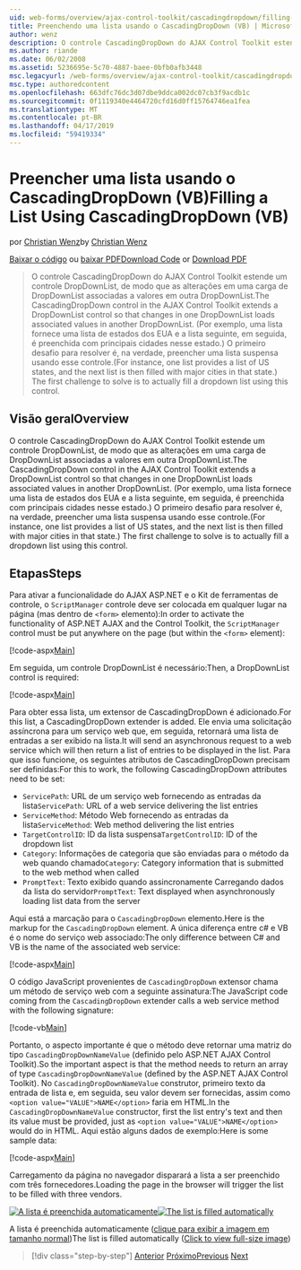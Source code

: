 ```yaml
---
uid: web-forms/overview/ajax-control-toolkit/cascadingdropdown/filling-a-list-using-cascadingdropdown-vb
title: Preenchendo uma lista usando o CascadingDropDown (VB) | Microsoft Docs
author: wenz
description: O controle CascadingDropDown do AJAX Control Toolkit estende um controle DropDownList, de modo que as alterações em uma carga de DropDownList associado valores em anoth...
ms.author: riande
ms.date: 06/02/2008
ms.assetid: 5236695e-5c70-4887-baee-0bfb0afb3448
msc.legacyurl: /web-forms/overview/ajax-control-toolkit/cascadingdropdown/filling-a-list-using-cascadingdropdown-vb
msc.type: authoredcontent
ms.openlocfilehash: 663dfc76dc3d07dbe9ddca002dc07cb3f9acdb1c
ms.sourcegitcommit: 0f1119340e4464720cfd16d0ff15764746ea1fea
ms.translationtype: MT
ms.contentlocale: pt-BR
ms.lasthandoff: 04/17/2019
ms.locfileid: "59419334"
---
```

# <a name="filling-a-list-using-cascadingdropdown-vb"></a><span data-ttu-id="87e5d-103">Preencher uma lista usando o CascadingDropDown (VB)</span><span class="sxs-lookup"><span data-stu-id="87e5d-103">Filling a List Using CascadingDropDown (VB)</span></span>

<span data-ttu-id="87e5d-104">por [Christian Wenz](https://github.com/wenz)</span><span class="sxs-lookup"><span data-stu-id="87e5d-104">by [Christian Wenz](https://github.com/wenz)</span></span>

<span data-ttu-id="87e5d-105">[Baixar o código](http://download.microsoft.com/download/9/0/7/907760b1-2c60-4f81-aeb6-ca416a573b0d/cascadingdropdown0.vb.zip) ou [baixar PDF](http://download.microsoft.com/download/2/d/c/2dc10e34-6983-41d4-9c08-f78f5387d32b/cascadingdropdown0VB.pdf)</span><span class="sxs-lookup"><span data-stu-id="87e5d-105">[Download Code](http://download.microsoft.com/download/9/0/7/907760b1-2c60-4f81-aeb6-ca416a573b0d/cascadingdropdown0.vb.zip) or [Download PDF](http://download.microsoft.com/download/2/d/c/2dc10e34-6983-41d4-9c08-f78f5387d32b/cascadingdropdown0VB.pdf)</span></span>

> <span data-ttu-id="87e5d-106">O controle CascadingDropDown do AJAX Control Toolkit estende um controle DropDownList, de modo que as alterações em uma carga de DropDownList associadas a valores em outra DropDownList.</span><span class="sxs-lookup"><span data-stu-id="87e5d-106">The CascadingDropDown control in the AJAX Control Toolkit extends a DropDownList control so that changes in one DropDownList loads associated values in another DropDownList.</span></span> <span data-ttu-id="87e5d-107">(Por exemplo, uma lista fornece uma lista de estados dos EUA e a lista seguinte, em seguida, é preenchida com principais cidades nesse estado.) O primeiro desafio para resolver é, na verdade, preencher uma lista suspensa usando esse controle.</span><span class="sxs-lookup"><span data-stu-id="87e5d-107">(For instance, one list provides a list of US states, and the next list is then filled with major cities in that state.) The first challenge to solve is to actually fill a dropdown list using this control.</span></span>


## <a name="overview"></a><span data-ttu-id="87e5d-108">Visão geral</span><span class="sxs-lookup"><span data-stu-id="87e5d-108">Overview</span></span>

<span data-ttu-id="87e5d-109">O controle CascadingDropDown do AJAX Control Toolkit estende um controle DropDownList, de modo que as alterações em uma carga de DropDownList associadas a valores em outra DropDownList.</span><span class="sxs-lookup"><span data-stu-id="87e5d-109">The CascadingDropDown control in the AJAX Control Toolkit extends a DropDownList control so that changes in one DropDownList loads associated values in another DropDownList.</span></span> <span data-ttu-id="87e5d-110">(Por exemplo, uma lista fornece uma lista de estados dos EUA e a lista seguinte, em seguida, é preenchida com principais cidades nesse estado.) O primeiro desafio para resolver é, na verdade, preencher uma lista suspensa usando esse controle.</span><span class="sxs-lookup"><span data-stu-id="87e5d-110">(For instance, one list provides a list of US states, and the next list is then filled with major cities in that state.) The first challenge to solve is to actually fill a dropdown list using this control.</span></span>

## <a name="steps"></a><span data-ttu-id="87e5d-111">Etapas</span><span class="sxs-lookup"><span data-stu-id="87e5d-111">Steps</span></span>

<span data-ttu-id="87e5d-112">Para ativar a funcionalidade do AJAX ASP.NET e o Kit de ferramentas de controle, o `ScriptManager` controle deve ser colocada em qualquer lugar na página (mas dentro de `<form>` elemento):</span><span class="sxs-lookup"><span data-stu-id="87e5d-112">In order to activate the functionality of ASP.NET AJAX and the Control Toolkit, the `ScriptManager` control must be put anywhere on the page (but within the `<form>` element):</span></span>

[!code-aspx[Main](filling-a-list-using-cascadingdropdown-vb/samples/sample1.aspx)]

<span data-ttu-id="87e5d-113">Em seguida, um controle DropDownList é necessário:</span><span class="sxs-lookup"><span data-stu-id="87e5d-113">Then, a DropDownList control is required:</span></span>

[!code-aspx[Main](filling-a-list-using-cascadingdropdown-vb/samples/sample2.aspx)]

<span data-ttu-id="87e5d-114">Para obter essa lista, um extensor de CascadingDropDown é adicionado.</span><span class="sxs-lookup"><span data-stu-id="87e5d-114">For this list, a CascadingDropDown extender is added.</span></span> <span data-ttu-id="87e5d-115">Ele envia uma solicitação assíncrona para um serviço web que, em seguida, retornará uma lista de entradas a ser exibido na lista.</span><span class="sxs-lookup"><span data-stu-id="87e5d-115">It will send an asynchronous request to a web service which will then return a list of entries to be displayed in the list.</span></span> <span data-ttu-id="87e5d-116">Para que isso funcione, os seguintes atributos de CascadingDropDown precisam ser definidas:</span><span class="sxs-lookup"><span data-stu-id="87e5d-116">For this to work, the following CascadingDropDown attributes need to be set:</span></span>

- <span data-ttu-id="87e5d-117">`ServicePath`: URL de um serviço web fornecendo as entradas da lista</span><span class="sxs-lookup"><span data-stu-id="87e5d-117">`ServicePath`: URL of a web service delivering the list entries</span></span>
- <span data-ttu-id="87e5d-118">`ServiceMethod`: Método Web fornecendo as entradas da lista</span><span class="sxs-lookup"><span data-stu-id="87e5d-118">`ServiceMethod`: Web method delivering the list entries</span></span>
- <span data-ttu-id="87e5d-119">`TargetControlID`: ID da lista suspensa</span><span class="sxs-lookup"><span data-stu-id="87e5d-119">`TargetControlID`: ID of the dropdown list</span></span>
- <span data-ttu-id="87e5d-120">`Category`: Informações de categoria que são enviadas para o método da web quando chamado</span><span class="sxs-lookup"><span data-stu-id="87e5d-120">`Category`: Category information that is submitted to the web method when called</span></span>
- <span data-ttu-id="87e5d-121">`PromptText`: Texto exibido quando assincronamente Carregando dados da lista do servidor</span><span class="sxs-lookup"><span data-stu-id="87e5d-121">`PromptText`: Text displayed when asynchronously loading list data from the server</span></span>

<span data-ttu-id="87e5d-122">Aqui está a marcação para o `CascadingDropDown` elemento.</span><span class="sxs-lookup"><span data-stu-id="87e5d-122">Here is the markup for the `CascadingDropDown` element.</span></span> <span data-ttu-id="87e5d-123">A única diferença entre c# e VB é o nome do serviço web associado:</span><span class="sxs-lookup"><span data-stu-id="87e5d-123">The only difference between C# and VB is the name of the associated web service:</span></span>

[!code-aspx[Main](filling-a-list-using-cascadingdropdown-vb/samples/sample3.aspx)]

<span data-ttu-id="87e5d-124">O código JavaScript provenientes de `CascadingDropDown` extensor chama um método de serviço web com a seguinte assinatura:</span><span class="sxs-lookup"><span data-stu-id="87e5d-124">The JavaScript code coming from the `CascadingDropDown` extender calls a web service method with the following signature:</span></span>

[!code-vb[Main](filling-a-list-using-cascadingdropdown-vb/samples/sample4.vb)]

<span data-ttu-id="87e5d-125">Portanto, o aspecto importante é que o método deve retornar uma matriz do tipo `CascadingDropDownNameValue` (definido pelo ASP.NET AJAX Control Toolkit).</span><span class="sxs-lookup"><span data-stu-id="87e5d-125">So the important aspect is that the method needs to return an array of type `CascadingDropDownNameValue` (defined by the ASP.NET AJAX Control Toolkit).</span></span> <span data-ttu-id="87e5d-126">No `CascadingDropDownNameValue` construtor, primeiro texto da entrada de lista e, em seguida, seu valor devem ser fornecidas, assim como `<option value="VALUE">NAME</option>` faria em HTML.</span><span class="sxs-lookup"><span data-stu-id="87e5d-126">In the `CascadingDropDownNameValue` constructor, first the list entry's text and then its value must be provided, just as `<option value="VALUE">NAME</option>` would do in HTML.</span></span> <span data-ttu-id="87e5d-127">Aqui estão alguns dados de exemplo:</span><span class="sxs-lookup"><span data-stu-id="87e5d-127">Here is some sample data:</span></span>

[!code-aspx[Main](filling-a-list-using-cascadingdropdown-vb/samples/sample5.aspx)]

<span data-ttu-id="87e5d-128">Carregamento da página no navegador disparará a lista a ser preenchido com três fornecedores.</span><span class="sxs-lookup"><span data-stu-id="87e5d-128">Loading the page in the browser will trigger the list to be filled with three vendors.</span></span>


<span data-ttu-id="87e5d-129">[![A lista é preenchida automaticamente](filling-a-list-using-cascadingdropdown-vb/_static/image2.png)](filling-a-list-using-cascadingdropdown-vb/_static/image1.png)</span><span class="sxs-lookup"><span data-stu-id="87e5d-129">[![The list is filled automatically](filling-a-list-using-cascadingdropdown-vb/_static/image2.png)](filling-a-list-using-cascadingdropdown-vb/_static/image1.png)</span></span>

<span data-ttu-id="87e5d-130">A lista é preenchida automaticamente ([clique para exibir a imagem em tamanho normal](filling-a-list-using-cascadingdropdown-vb/_static/image3.png))</span><span class="sxs-lookup"><span data-stu-id="87e5d-130">The list is filled automatically ([Click to view full-size image](filling-a-list-using-cascadingdropdown-vb/_static/image3.png))</span></span>

> [!div class="step-by-step"]
> <span data-ttu-id="87e5d-131">[Anterior](using-auto-postback-with-cascadingdropdown-cs.md)
> [Próximo](using-cascadingdropdown-with-a-database-vb.md)</span><span class="sxs-lookup"><span data-stu-id="87e5d-131">[Previous](using-auto-postback-with-cascadingdropdown-cs.md)
[Next](using-cascadingdropdown-with-a-database-vb.md)</span></span>
